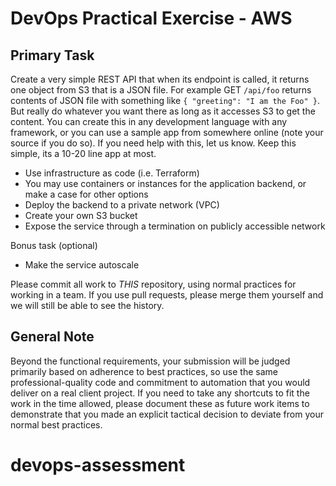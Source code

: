 # DevOps Practical Exercise - AWS

## Primary Task

Create a very simple REST API that when its endpoint is called, it returns one object from S3 that is a JSON file. For example GET `/api/foo` returns contents of JSON file with something like `{ "greeting": "I am the Foo" }`. But really do whatever you want there as long as it accesses S3 to get the content. You can create this in any development language with any framework, or you can use a sample app from somewhere online (note your source if you do so). If you need help with this, let us know. Keep this simple, its a 10-20 line app at most.

- Use infrastructure as code (i.e. Terraform)
- You may use containers or instances for the application backend, or make a case for other options
- Deploy the backend to a private network (VPC)
- Create your own S3 bucket
- Expose the service through a termination on publicly accessible network

Bonus task (optional)

- Make the service autoscale

Please commit all work to _THIS_ repository, using normal practices for working in a team. If you use pull requests, please merge them yourself and we will still be able to see the history.

## General Note

Beyond the functional requirements, your submission will be judged primarily based on adherence to best practices, so use the same professional-quality code and commitment to automation that you would deliver on a real client project. If you need to take any shortcuts to fit the work in the time allowed, please document these as future work items to demonstrate that you made an explicit tactical decision to deviate from your normal best practices.
# devops-assessment
